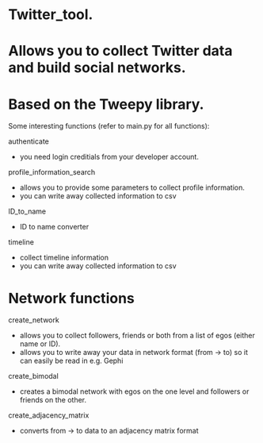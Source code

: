 # Twitter_tool.
# Allows you to collect Twitter data and build social networks.
# Based on the Tweepy library.


Some interesting functions (refer to main.py for all functions):

authenticate
- you need login creditials from your developer account.

profile_information_search
- allows you to provide some parameters to collect profile information. 
- you can write away collected information to csv

ID_to_name
- ID to name converter

timeline
- collect timeline information
- you can write away collected information to csv

# Network functions

create_network
- allows you to collect followers, friends or both from a list of egos (either name or ID).
- allows you to write away your data in network format (from -> to) so it can easily be read in e.g. Gephi 

create_bimodal
- creates a bimodal network with egos on the one level and followers or friends on the other.  

create_adjacency_matrix
- converts from -> to data to an adjacency matrix format

